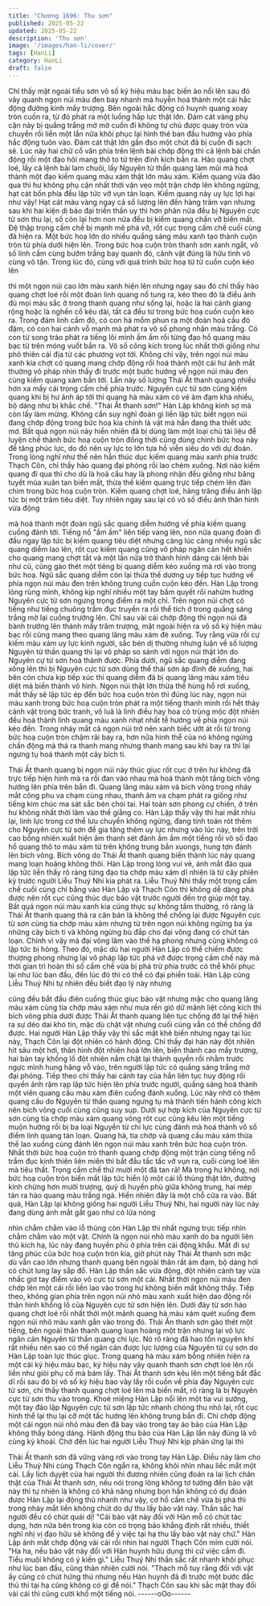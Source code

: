```yaml
---
title: "Chương 1696: Thu sơn"
published: 2025-05-22
updated: 2025-05-22
description: 'Thu sơn'
image: '/images/han-li/cover/'
tags: [HanLi]
category: HanLi
draft: false
---
```


Chỉ thấy mặt ngoài tiểu sơn vô số ký hiệu màu bạc biến ảo nổi lên
sau đó vây quanh ngọn núi màu đen bay nhanh mà huyễn hoá
thành một cái hắc động đường kính mấy trượng. Bên ngoài hắc
động có huynh quang xoay tròn cuốn ra, từ đó phát ra một luồng
hấp lực thật lớn.
Đám cát vàng phụ cận này bị quầng trắng mờ mờ cuốn đi không
tự chủ được quay tròn vừa chuyển rồi liền một lần nữa khôi phục
lại hình thẻ ban đầu hướng vào phía hắc động tuôn vào. Đám cát
thật lớn gần đso một chút đã bị cuốn đi sạch sẽ.
Lúc này hai chữ cổ văn phía trên lệnh bài chớp động thì cả lệnh
bài chấn động rồi một đạo hôi mang thô to từ trên đỉnh kích bắn
ra. Hào quang chợt loé, lấy cả lệnh bài lam chuôi, lấy Nguyên từ
thần quang làm mũi mà hoá thành một đạo kiếm quang màu xám
thật lớn màu xám. Kiếm quang vừa đảo qua thì hư không phụ cận
nhất thời vặn vẹo một trận chớp lên không ngừng, hạt cát bốn
phía đều lập tức vỡ vụn tán loạn.
Kiếm quang này uy lực lợi hại như vậy!
Hạt cát màu vàng ngay cả số lượng lên đến hàng trăm vạn nhưng
sau khi hai kiện dị bảo đại triển thần uy thì hơn phân nửa đều bị
Nguyên cực từ sơn thu lại, số còn lại hơn non nửa đều bị kiếm
quang chấn vỡ biến mất.
Đệ thập trọng cấm chế bị mạnh mẽ phá vỡ, rốt cục trọng cấm chế
cuối cùng đã hiện ra. Một bức hoạ lớn do nhiều quầng sáng màu
xanh tạo thành cuộn tròn từ phía dưới hiện lên. Trong bức hoạ
cuộn tròn thanh sơn xanh ngắt, vô số linh cầm cùng bướm trắng
bay quanh đó, cảnh vật đúng là hữu tình vô cùng vô tận.
Trong lúc đó, cùng với quá trình bức hoạ từ từ cuồn cuộn kéo lên

thì một ngọn núi cao lớn màu xanh hiện lên nhưng ngay sau đó
chỉ thấy hào quang chợt loé rồi một đoàn linh quang nổ tung ra,
kéo theo đó là điểu ảnh đủ mọi màu sắc ở trong thanh quang như
sống lại, hoặc là hai cánh giang rộng hoặc là nghển cổ kêu dài, tất
cả đều từ trong bức hoạ cuồn cuộn kéo ra.
Trong đám linh cầm đó, có con há mồm phun ra một đoàn hoả
cầu đỏ đậm, có con hai cánh vỗ mạnh mà phát ra vô số phong
nhận màu trắng. Có con từ song trảo phát ra tiếng lôi minh ầm ầm
rồi từng đạo hồ quang màu bạc từ trên móng vuốt bắn ra.
Vô số công kích trong lúc nhất thời giống như phô thiên cái địa từ
các phương vọt tới. Không chỉ vậy, trên ngọi núi màu xanh kia
chợt có quang mang chớp động rồi hoá thành một cái hư ảnh mắt
thường vô pháp nhìn thấy đi trước một bước hướng về ngọn núi
màu đen cùng kiếm quang xám bắn tới.
Lần này số lượng Thái Ất thanh quang nhiều hơn xa mấy cái
trọng cấm chế phía trước. Nguyên cực từ sơn cùng kiếm quang
khi bị hư ảnh áp tới thì quang hà màu xám có vẻ ảm đạm khá
nhiều, bộ dáng như bị khắc chế.
"Thái Ất thanh sơn!"
Hàn Lập không kinh sợ mà còn lấy làm mừng. Không cần suy
nghĩ đoán gì liền lập tức biết ngọn núi đang chớp động trong bức
hoạ kia chính là vật mà hắn đang tha thiết ước mơ.
Bất quá ngọn núi này hiển nhiên đã bị dùng làm một loại chủ tài
liệu để luyện chế thành bức hoạ cuộn tròn đồng thời cũng dùng
chính bức hoạ này để tăng phúc lực, do đó nên uy lực to lớn tựa
hồ viễn siêu do với dự đoán. Trong lòng nghĩ như thế nên hắn
thúc dục kiếm quang màu xanh phía trước Thạch Côn, chỉ thấy
hào quang đại phóng rồi lao chém xuống.
Nơi nào kiếm quang đi qua thì cho dù là hoả cầu hay là phong
nhận đều giống như băng tuyết mùa xuân tan biến mất, thừa thế
kiếm quang trực tiếp chém lên đàn chim trong bức hoạ cuộn tròn.
Kiếm quang chợt loé, hàng trăng điểu ảnh lập tức bị một trảm tiêu
diệt. Tuy nhiên ngay sau lại có vô số điểu ảnh thân hình vừa động

mà hoá thành một đoàn ngũ sắc quang diễm hướng về phía kiếm
quang cuồng đánh tới.
Tiếng nổ "ầm ầm" liên tiếp vang lên, non nửa quang đoàn đi đầu
ngay lập tức bị kiếm quang tiêu diệt nhưng càng lúc càng nhiều
ngũ sắc quang diễm lao lên, rốt cục kiếm quang cũng vô pháp
ngăn cản hết khiến cho quang mang chợt tắt và một lần nữa trở
thành hình dáng cái lệnh bài như cũ, cũng gào thét một tiêng bị
quang diễm kéo xuống mà rơi vào trong bức hoạ.
Ngũ sắc quang diễm còn lại thừa thế dương uy tiếp tục hướng về
phía ngọn núi màu đen trên không trung cuồn cuộn kéo đến. Hàn
Lập trong lòng rùng mình, không kịp nghĩ nhiều một tay bấm
quyết rồi nahừm hướng Nguyên cực từ sơn ngưng trọng điểm ra
một chỉ. Trên ngọn núi chợt có tiếng như tiếng chuông trầm đục
truyền ra rồi thể tích ở trong quầng sáng trắng mờ lại cuồng
trướng lên. Chỉ sau vài cái chớp động thì ngọn núi đã bành
trướng lên thành mấy trăm trượng, mặt ngoài hiện ra vô số ký
hiện màu bạc rồi cũng mang theo quang lãng màu xám đè xuống.
Tuy rằng vừa rồi cự kiếm màu xám uy lực kinh người, sắc bén dị
thường nhưng luận về số lượng Nguyên từ thần quang thì lại vô
pháp so sánh với ngọn núi thật lớn do Nguyên cự từ sơn hoá
thành được.
Phía dưới, ngũ sắc quang diễm đang xông lên thì bị Nguyên cực
từ sơn dùng thế thái sơn áp đỉnh đè xuống, hai bên còn chưa kịp
tiếp xúc thì quang diễm đã bị quang lãng màu xám tiêu diệt mà
biến thành vô hình. Ngọn núi thật lớn thừa thế hùng hổ rơi xuống,
mắt thấy sẽ lập tức ép đến bức hoạ cuộn tròn thì đúng lúc này,
ngọn núi màu xanh trong bức hoạ cuộn tròn phát ra một tiếng
thanh minh rồi hết thảy cảnh vật trong bức tranh, vô luâ là linh
điểu hay hoa cỏ trùng mộc đột nhiên đều hoá thành linh quang
màu xanh nhạt nhất tề hướng về phía ngọn núi kéo đến.
Trong nháy mắt cả ngọn núi trở nên xanh biếc ướt át rồi từ trong
bức hoạ cuộn tròn chậm rãi bay ra, hơn nữa hình thể của nó
không ngừng chấn động mà thả ra thanh mang nhưng thanh
mang sau khi bay ra thì lại ngưng tụ hoá thành một cây bích ti.

Thái Ất thanh quang bị ngọn núi này thúc giục rốt cục ở trên hư
không đã trực tiếp hiện hình mà ra rồi đan vào nhau mà hoá
thành một tầng bích võng hướng lên phía trên bắn đi.
Quang lãng màu xám và bích võng trong nháy mắt công phu va
chạm cùng nhau, thanh âm va chạm phát ra giống như tiếng kim
chúc ma sát sắc bén chói tai. Hai toàn sơn phong cự chiến, ở trên
hư không nhất thời lâm vào thế giằng co.
Hàn Lập thấy vậy thì hai mắt nhíu lại, linh lực trong cơ thể lưu
chuyển không ngừng, đang tính toán rót thêm cho Nguyên cực từ
sơn để gia tăng thêm uy lực nhưng vào lúc này, trên trời cao bỗng
nhiên xuất hiện âm thanh sét đánh ầm ầm một tiếng rồi vô số đạo
hồ quang thô to màu xám từ trên không trung bắn xuongs, hung
tợn đánh lên bích võng.
Bích võng do Thái Ất thanh quang biến thành lúc này quang mang
loạn hoảng không thôi. Hàn Lập trong lòng vui vẻ, ánh mắt đảo
qua lập tức liền thấy rõ ràng từng đạo tia chớp màu xám dĩ nhiên
là từ cây phiên kỳ trước người Liễu Thuý Nhi kia phát ra.
Liễu Thuý Nhi thấy một trọng cấm chế cuối cùng chỉ bằng vào
Hàn Lập và Thạch Côn thì không dễ dàng phá được nên rốt cục
cũng thúc dục bảo vật trước người đến trợ giúp một tay.
Bất quá ngọn núi màu xanh kia cũng thực sự không tầm thường,
rõ ràng là Thái Ất thanh quang thả ra căn bản là không thể chống
lại được Nguyên cực từ sơn cùng tia chớp màu xám nhưng từ
trên ngọn núi không ngừng ba ỷa những cây bích ti và không
ngừng bù đắp cho đại võng đang có chút tán loạn. Chính vì vậy
mà đại võng lâm vào thế hạ phong nhưng cũng không có lập tức
bị hỏng.
Theo đó, mặc dù hai người Hàn Lập có thể chiếm được thượng
phong nhưng lại vô pháp lập tức phá vỡ được trọng cấm chế này
mà thời gian trì hoãn thì số cấm chế vừa bị phá trừ phía trước có
thể khôi phục lại như lúc ban đầu, đến lúc đó thì có thể có đại
phiền toái.
Hàn Lập cùng Liễu Thuý Nhi tự nhiên đều biết đạo lý này nhưng

cũng đều bắt đầu điên cuồng thúc giục bảo vật nhưng mặc cho
quang lãng màu xám cùng tia chớp màu xám như mưa rền gió dữ
mãnh liệt công kích thì bích võng phía dưới được Thái Ất thanh
quang liên tục chống đỡ lại thể hiện ra sự dẻo dai khó tin, mặc dù
chật vật nhưng cuối cùng vẫn có thể chống đỡ được.
Hai người Hàn Lập thấy vậy thì sắc mặt khẽ biến nhưng ngay tại
lúc này, Thạch Côn lại đột nhiên có hành động. Chỉ thấy đại hán
này đột nhiên hít sâu một hơi, thân hình đột nhiên hoá lớn lên,
biến thành cao mấy trượng, hai bàn tay khổng lồ đột nhiên nắm
chặt lại thành quyền rồi nhằm trước ngực mình hung hăng vỗ
vào, trên người lập tức có quầng sáng trắng mờ đại phóng.
Tiếp theo chỉ thấy hai cánh tay của hắn liên tục huy động rồi
quyền ảnh rậm rạp lập tức hiện lên phía trước người, quầng sáng
hoá thành một viên quang cầu màu xám điên cuồng đánh xuống.
Lúc này nhờ có thêm quang cầu do Nguyên từ thần quang ngưng
tụ mà thành tiến hành công kích nên bích võng cuối cùng cũng
suy sụp.
Dưới sự hợp kích của Nguyên cực từ sơn cùng tia chớp màu xám
quang võng rôt cục cũng kêu lên một tiếng muộn hưởng rồi bị ba
loại Nguyền từ chi lực cùng đánh mà hoá thành vô số điểm linh
quang tán loạn. Quang hà, tia chớp và quang cầu màu xám thừa
thế lao xuống cùng đánh lên ngọn núi màu xanh trên bức hoạ
cuộn tròn.
Nhất thời bức hoạ cuộn trò thanh quang chớp động một trận cùng
tiếng nổ trầm đục kinh thiên liên miên thì bắt đầu tấc tấc vỡ vụn
ra, cuối cùng loé lên mà tiêu thất.
Trọng cấm chế thứ mười một đã tan rã!
Mà trong hư không, nơi bức hoạ cuộn tròn biến mất lập tức hiển
lộ một cái lỗ thủng thật lớn, đường kính chừng hơn mười trượng,
quỷ dị huyền phù giữa không trung, hai mép tản ra hào quang
màu trắng ngà. Hiển nhiên đây là một chỗ cửa ra vào.
Bất quá, Hàn Lập lại không giống hai người Liễu Thuý Nhi, hai
người này lúc này đang dùng ánh mắt gắt gao như có lửa nóng

nhìn chằm chằm vào lỗ thủng còn Hàn Lập thì nhất ngưng trực
tiếp nhìn chằm chằm vào một vật. Chính là ngọn núi nhỏ màu
xanh do ba người liên thủ kích hạ, lúc này đang huyền phù ở phía
trên cái động khẩu. Mất đi sự tăng phúc của bức hoạ cuộn tròn
kia, giờ phút này Thái Ất thanh sơn mặc dù vẫn cao lớn nhưng
thanh quang bên ngoài thân rất ảm đạm, bộ dáng hơi có chút lung
lay sắp đổ.
Hàn Lập thần sắc vừa động, đột nhiên cánh tay vừa nhấc giơ tay
điểm vào vô cực từ sơn một cái. Nhất thời ngọn núi màu đen
chớp lên một cái rồi liền lao vào trong hư không biến mất không
thấy. Tiếp theo, không gian phía trên ngọn núi nhỏ màu xanh xuất
hiện dao động rồi thân hình khổng lồ của Nguyên cực từ sơn hiện
lên.
Dưới đáy từ sơn hào quang chợt loé rồi nhất thời một mảnh
quang hà màu xám quét xuống đem ngọn núi nhỏ màu xanh gắn
vào trong đó. Thái Ấn thanh sơn gào thét một tiếng, bên ngoài
thân thanh quang loạn hoảng một trận nhưng lại vô lực ngăn cản
Nguyên từ thần quang chi lực.
Nó rõ ràng đã hao tổn nguyên khí rất nhiều nên sao có thể ngăn
cản được lực lượng của Nguyên từ cự sơn do Hàn Lập toàn lực
thúc giục. Trong quang hà màu xám bỗng nhiên hiện ra một cái ký
hiệu màu bạc, ký hiệu này vây quanh thanh sơn chợt loé lên rồi
liền như giòi phụ cố mà bám lấy.
Thái Ất thanh sơn kêu lên một tiếng bất đắc dĩ rồi sau đó bị vô số
ký hiệu bao vây lấy rồi cuốn về phía đáy Nguyên cực từ sơn, chỉ
thấy thanh quang chợt loé lên mà biến mất, rõ ràng là bị Nguyên
cực từ sơn thu vào trong.
Khoé miệng Hàn Lập nổi lên một tia vui sướng, một tay đảo lập
Nguyên cực từ sơn lập tức nhanh chóng thu nhỏ lại, rốt cục hình
thể lại thu lại cỡ một tấc hướng lên không trung bắn đi. Chỉ chớp
động một cái ngọn núi nhỏ màu đen đã bay vào trong tay áo bào
của Hàn Lập không thấy bóng dáng.
Hành động thu bảo của Hàn Lập lần này đúng là vô cùng kỳ
khoái. Chờ đến lúc hai người Liễu Thuý Nhi kịp phản ứng lại thì

Thái Ất thanh sơn đã vững vàng rơi vào trong tay Hàn Lập. Điều
này làm cho Liễu Thuý Nhi cùng Thạch Côn ngẩn ra, không khỏi
nhìn nhau liếc mắt một cái.
Lấy lịch duyệt của hai người thì đương nhiên cũng đoán ra lai lịch
chân thật của Thái Ất thanh sơn, nếu nói trong lòng không tơ
tưởng đến bảo vật này thì tự nhiên là không có khả năng nhưng
bọn hắn không có dự đoán được Hàn Lập lại động thủ nhanh như
vậy, cơ hồ cấm chế vừa bị phá thì trong nháy mắt liền không chút
do dự thu lấy bảo vật này. Thần sắc hai người đều có chút quái dị!
"Cái bảo vật này đối với Hàn mỗ có chút tác dụng, hơn nữa bên
trong kia còn có trọng bảo khẳng định rất nhiều, thiết nghĩ nhị vị
đạo hữu sẽ không để ý việc tại hạ thu lấy bảo vật này chứ."
Hàn Lập ánh mắt chớp động vài cái rồi nhìn hai người Thạch Côn
mỉm cười nói.
"Ha ha, nếu bảo vật này đối với Hàn huynh hữu dụng thì cứ việc
cầm đi. Tiểu muội không có ý kiến gì."
Liễu Thuý Nhi thần sắc rất nhanh khôi phục như lúc ban đầu,
cũng thản nhiên cười nói.
"Thạch mỗ tuy rằng đối với vật ấy cũng có chút hứng thú nhưng
nếu Hàn huynh đã đi trước một bước đắc thủ thì tại hạ cũng
không có gì để nói."
Thạch Côn sau khi sắc mặt thay đổi vài cái thì cũng cười khổ một
tiếng nói.
------oOo------
